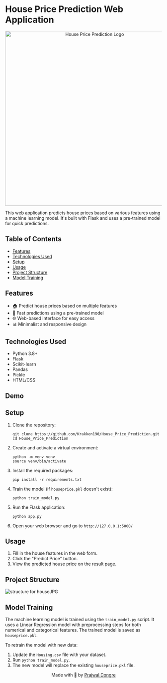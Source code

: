 # House Price Prediction Web Application

<p align="center">
  <img src="https://img.freepik.com/free-vector/hand-drawn-rising-house-prices-illustration_23-2150801646.jpg" alt="House Price Prediction Logo" width="560"/>
</p>

This web application predicts house prices based on various features using a machine learning model. It's built with Flask and uses a pre-trained model for quick predictions.

## Table of Contents

- [Features](#features)
- [Technologies Used](#technologies-used)
- [Setup](#setup)
- [Usage](#usage)
- [Project Structure](#project-structure)
- [Model Training](#model-training)

## Features

- 🏠 Predict house prices based on multiple features
- 🚀 Fast predictions using a pre-trained model
- 🌐 Web-based interface for easy access
- 📊 Minimalist and responsive design

## Technologies Used

- Python 3.8+
- Flask
- Scikit-learn
- Pandas
- Pickle
- HTML/CSS

## Demo



## Setup

1. Clone the repository:
   ```
   git clone https://github.com/Krakken190/House_Price_Prediction.git
   cd House_Price_Prediction
   ```
2. Create and activate a virtual environment:
   ```
   python -m venv venv
   source venv/bin/activate 
   ```
3. Install the required packages:
   ```
   pip install -r requirements.txt
   ```
4. Train the model (if `houseprice.pkl` doesn't exist):
   ```
   python train_model.py
   ```
5. Run the Flask application:
   ```
   python app.py
   ```
6. Open your web browser and go to `http://127.0.0.1:5000/`

## Usage

1. Fill in the house features in the web form.
2. Click the "Predict Price" button.
3. View the predicted house price on the result page.

## Project Structure

![structure for houseJPG](https://github.com/user-attachments/assets/bcf92056-c9da-4f12-8e9e-37a8eadcdb8d)


## Model Training

The machine learning model is trained using the `train_model.py` script. It uses a Linear Regression model with preprocessing steps for both numerical and categorical features. The trained model is saved as `houseprice.pkl`.

To retrain the model with new data:

1. Update the `Housing.csv` file with your dataset.
2. Run `python train_model.py`.
3. The new model will replace the existing `houseprice.pkl` file.

<p align="center">
  Made with 💫 by <a href="https://github.com/Krakken190">Prajwal Dongre</a>
</p>


   


   
   
